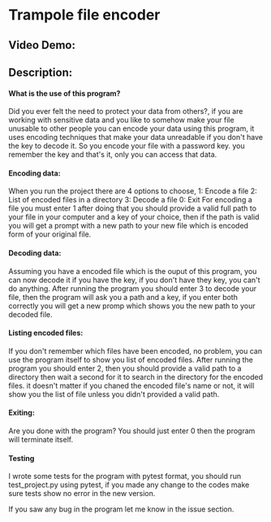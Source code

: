 # Trampole file encoder
## Video Demo:  <URL HERE>
## Description:


#### What is the use of this program?
Did you ever felt the need to protect your data from others?, if you are working with sensitive data and you like to somehow make your file unusable to other people you can encode your data using this program, it uses encoding techniques that make your data unreadable if you don't have the key to decode it.
So you encode your file with a password key. you remember the key and that's it, only you can access that data.


#### Encoding data:
When you run the project there are 4 options to choose,
    1: Encode a file
    2: List of encoded files in a directory
    3: Decode a file
    0: Exit
For encoding a file you must enter 1
after doing that you should provide a valid full path to your file in your computer and a key of your choice, then if the path is valid you will get a prompt with a new path to your new file which is encoded form of your original file.


#### Decoding data:
Assuming you have a encoded file which is the ouput of this program, you can now decode it if you have the key,
if you don't have they key, you can't do anything.
After running the program you should enter 3 to decode your file, then the program will ask you a path and a key, if you enter both correctly you will get a new promp which shows you the new path to your decoded file.

#### Listing encoded files:
If you don't remember which files have been encoded, no problem, you can use the program itself to show you list of encoded files.
After running the program you should enter 2, then you should provide a valid path to a directory then wait a second for it to search in the directory for the encoded files. it doesn't matter if you chaned the encoded file's name or not, it will show you the list of file unless you didn't provided a valid path.

#### Exiting:
Are you done with the program?
You should just enter 0 then the program will terminate itself.


#### Testing
I wrote some tests for the program with pytest format, you should run test_project.py using pytest, if you made any change to the codes make sure tests show no error in the new version.

If you saw any bug in the program let me know in the issue section.
